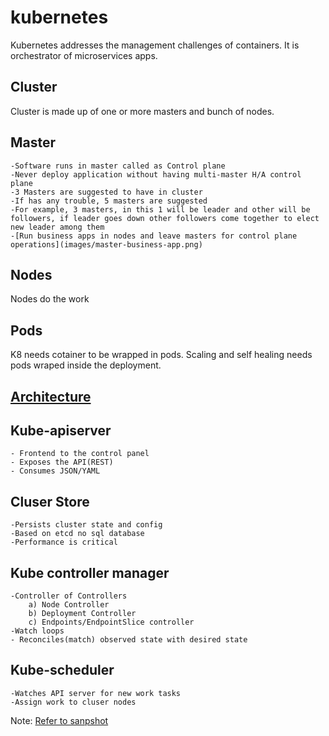 # kubernetes
Kubernetes addresses the management challenges of containers. It is orchestrator of microservices apps.

## Cluster
Cluster is made up of one or more masters and bunch of nodes. 

## Master
    -Software runs in master called as Control plane
    -Never deploy application without having multi-master H/A control plane 
    -3 Masters are suggested to have in cluster
    -If has any trouble, 5 masters are suggested
    -For example, 3 masters, in this 1 will be leader and other will be followers, if leader goes down other followers come together to elect new leader among them
    -[Run business apps in nodes and leave masters for control plane operations](images/master-business-app.png)

## Nodes
Nodes do the work 

## Pods
K8 needs cotainer to be wrapped in pods. Scaling and self healing needs pods wraped inside the deployment.

## [Architecture](images/K8-architecture.png)

## Kube-apiserver
    - Frontend to the control panel 
    - Exposes the API(REST)
    - Consumes JSON/YAML

## Cluser Store
    -Persists cluster state and config
    -Based on etcd no sql database
    -Performance is critical

## Kube controller manager
    -Controller of Controllers
        a) Node Controller
        b) Deployment Controller
        c) Endpoints/EndpointSlice controller
    -Watch loops
    - Reconciles(match) observed state with desired state

## Kube-scheduler
    -Watches API server for new work tasks
    -Assign work to cluser nodes
Note: [Refer to sanpshot](images/scheduler-controller.png)